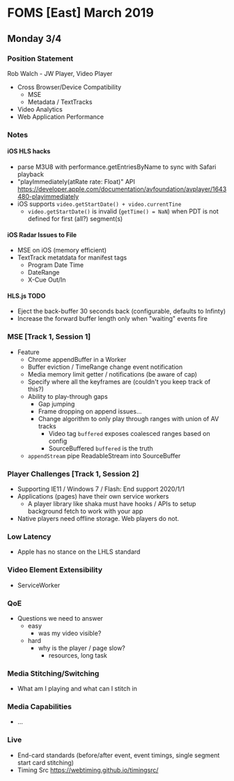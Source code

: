# FOMS [East] March 2019

## Monday 3/4

### Position Statement
Rob Walch - JW Player, Video Player

- Cross Browser/Device Compatibility
    - MSE
    - Metadata / TextTracks
- Video Analytics
- Web Application Performance

### Notes

#### iOS HLS hacks
- parse M3U8 with performance.getEntriesByName to sync with Safari playback
- "playImmediately(atRate rate: Float)" API https://developer.apple.com/documentation/avfoundation/avplayer/1643480-playimmediately
- iOS supports `video.getStartDate() + video.currentTine`
    - `video.getStartDate()` is invalid (`getTime() = NaN`) when PDT is not defined for first (all?) segment(s)

#### iOS Radar Issues to File
- MSE on iOS (memory efficient)
- TextTrack metatdata for manifest tags
    - Program Date Time
    - DateRange
    - X-Cue Out/In

#### HLS.js TODO
- Eject the back-buffer 30 seconds back (configurable, defaults to Infinty)
- Increase the forward buffer length only when "waiting" events fire

### MSE [Track 1, Session 1]
- Feature
    - Chrome appendBuffer in a Worker
    - Buffer eviction / TimeRange change event notification
    - Media memory limit getter / notifications (be aware of cap)
    - Specify where all the keyframes are (couldn't you keep track of this?)
    - Ability to play-through gaps
        - Gap jumping
        - Frame dropping on append issues...
        - Change algorithm to only play through ranges with union of AV tracks
            - Video tag `buffered` exposes coalesced ranges based on config
            - SourceBuffered `buffered` is the truth
    - `appendStream` pipe ReadableStream into SourceBuffer

### Player Challenges [Track 1, Session 2]
- Supporting IE11 / Windows 7 / Flash: End support 2020/1/1
- Applications (pages) have their own service workers
    - A player library like shaka must have hooks / APIs to setup background fetch to work with your app
- Native players need offline storage. Web players do not.

### Low Latency
- Apple has no stance on the LHLS standard

### Video Element Extensibility
- ServiceWorker

### QoE
- Questions we need to answer
    - easy
        - was my video visible?
    - hard
        - why is the player / page slow?
            - resources, long task

### Media Stitching/Switching
- What am I playing and what can I stitch in

### Media Capabilities
- ...

### Live
- End-card standards (before/after event, event timings, single segment start card stitching)
- Timing Src https://webtiming.github.io/timingsrc/
